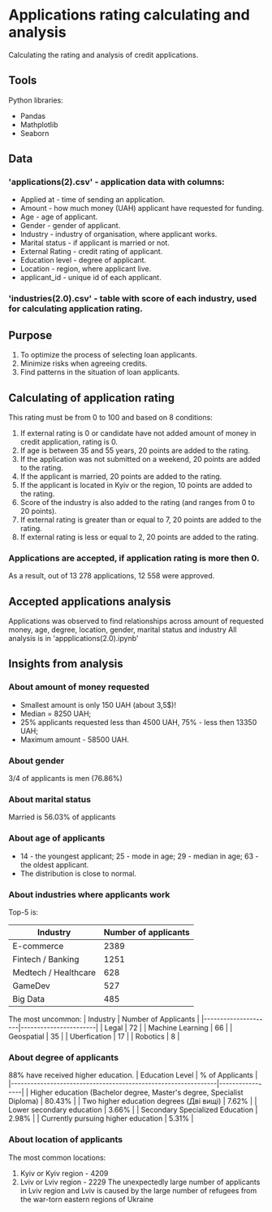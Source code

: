 # Applications rating calculating and analysis
 Calculating the rating and analysis of credit applications.
## Tools
Python libraries:
* Pandas
* Mathplotlib
* Seaborn
## Data
### 'applications(2).csv' - application data with columns:
* Applied at - time of sending an application.
* Amount - how much money (UAH) applicant have requested for funding. 
* Age - age of applicant.
* Gender - gender of applicant.
* Industry - industry of organisation, where applicant works.
* Marital status - if applicant is married or not.
* External Rating - credit rating of applicant.
* Education level - degree of applicant.
* Location - region, where applicant live.
* applicant_id - unique id of each applicant.
### 'industries(2.0).csv' - table with score of each industry, used for calculating application rating.
## Purpose
1. To optimize the process of selecting loan applicants.
2. Minimize risks when agreeing credits.
3. Find patterns in the situation of loan applicants.
## Calculating of application rating
This rating must be from 0 to 100 and based on 8 conditions:
1. If external rating is 0 or candidate have not added amount of money in credit application, rating is 0.
2. If age is between 35 and 55 years, 20 points are added to the rating.
3. If the application was not submitted on a weekend, 20 points are added to the rating.
4. If the applicant is married, 20 points are added to the rating.
5. If the applicant is located in Kyiv or the region, 10 points are added to the rating.
6. Score of the industry is also added to the rating (and ranges from 0 to 20 points).
7. If external rating is greater than or equal to 7, 20 points are added to the rating.
8. If external rating is less or equal to 2, 20 points are added to the rating.
### Applications are accepted, if application rating is more then 0.
As a result, out of 13 278 applications, 12 558 were approved.
## Accepted applications analysis
Applications was observed to find relationships across amount of requested money, age, degree, location, gender, marital status and industry
All analysis is in 'appplications(2.0).ipynb'
## Insights from analysis
### About amount of money requested
* Smallest amount is only 150 UAH (about 3,5$)!
* Median = 8250 UAH;
* 25% applicants requested less than 4500 UAH, 75% - less then 13350 UAH;
* Maximum amount - 58500 UAH.
### About gender
3/4 of applicants is men (76.86%)
### About marital status
Married is 56.03% of applicants
### About age of applicants
* 14 - the youngest applicant; 25 - mode in age; 29 - median in age; 63 - the oldest applicant.
* The distribution is close to normal.
### About industries where applicants work
Top-5 is:

| Industry             | Number of applicants |
|----------------------|----------------------|
| E-commerce           | 2389                 |
| Fintech / Banking    | 1251                 |
| Medtech / Healthcare | 628                  |
| GameDev               | 527                  |
| Big Data              | 485                  |

The most uncommon:
| Industry            | Number of Applicants |
|---------------------|-----------------------|
| Legal               | 72                   |
| Machine Learning    | 66                   |
| Geospatial          | 35                   |
| Uberfication        | 17                   |
| Robotics            | 8                    |

### About degree of applicants
88% have received higher education.
| Education Level                                               | % of Applicants |
|---------------------------------------------------------------|-----------------|
| Higher education (Bachelor degree, Master's degree, Specialist Diploma) | 80.43%          |
| Two higher education degrees (Дві вищі)                       | 7.62%           |
| Lower secondary education                                     | 3.66%           |
| Secondary Specialized Education                               | 2.98%           |
| Currently pursuing higher education                           | 5.31%           |

### About location of applicants
The most common locations:
1. Kyiv or Kyiv region - 4209
2. Lviv or Lviv region - 2229
The unexpectedly large number of applicants in Lviv region and Lviv is caused by the large number of refugees from the war-torn eastern regions of Ukraine
